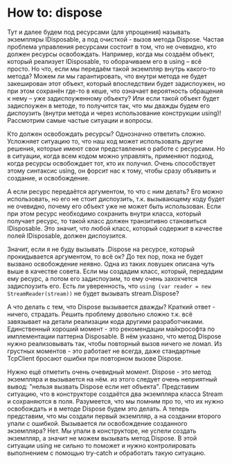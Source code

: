 # How to: dispose

Тут и далее будем под ресурсами (для упрощения) называть экземпляры IDisposable, а под очисткой - вызов метода Dispose.
Частая проблема управления ресурсами состоит в том, что не очевидно, кто должен ресурсы освобождать. Например, когда мы создаём объект, который реализует IDisposable, то оборачиваем его в using – всё просто. Но что, если мы передаём такой экземпляр внутрь какого-то метода? Можем ли мы гарантировать, что внутри метода не будет закеширован этот объект, который впоследствии будет задиспоужен, но при этом сохранён где-то в кеше, что означает вероятность обращения к нему – уже задиспоуженному объекту? Или если такой объект будет задиспоужен в методе, то получится так, что мы дважды будем его диспоузить (внутри метода и через использование конструкции using)! Рассмотрим самые частые ситуации и вопросы.

Кто должен освобождать ресурсы? Однозначно ответить сложно. Усложняет ситуацию то, что наш код может использовать другие решения, которые имеют свои представления о работе с ресурсами. Но в ситуации, когда всем кодом можно управлять, применяют подход, когда ресурсы освобождает тот, кто их получил. Очень способствует этому синтаксис using, он форсит нас к тому, чтобы сразу объявить и создание, и освобождение.

А если ресурс передаётся аргументом, то что с ним делать? Его можно использовать, но его не стоит диспоузить, т.к. вызывающему коду будет не очевидно, почему его объект уже не может быть использован. Если при этом ресурс необходимо сохранить внутри класса, который получает ресурс, то такой класс должен транзитивно становиться IDisposable. Это значит, что любой класс, который содержит в качестве полей IDisposable, должен диспоузится.

Значит, если я не буду вызывать .Dispose на ресурсе, который прокидывается аргументом, то всё ок? До тех пор, пока не будет вызвано освобождение неявно. Одна из таких ловушек описана чуть выше в качестве совета. Если мы создадим класс, который, передадим ему ресурс, а потом его задиспоузим, то ему очень захохчется задиспоузить его. Есть ли уверенность, что `using (var reader = new StreamReader(stream))` не будет вызывать stream.Dispose?

А что делать с тем, что Dispose вызывается дважды? Краткий ответ - ничего, страдать. Решить проблему довольно сложно т.к. всё завязывает на детали реализации кода другими разработчиками. Единственный хороший момент - это рекомендации майкрософта по имплементации паттерна Disposable. В нём указано, что метод Dispose нужно реализовывать так, чтобы повторный вызов ничего не ломал. Из грустных моментов - это работает не всегда, даже стандартные TcpClient бросают ошибки при повторном вызове Dispose.

Нужно ещё отметить очень очевидный момент. Dispose - это метод экземпляра и вызывается на нём. из этого следует очень неприятный вывод: "нельзя вызвать Dispose если нет объекта". Представим ситуацию, что в конструкторе создаётся два экземпляра класса Stream и сохраняются в поля. Разумеется, что мы помним про то, что их нужно освобождать и в методе Dispose будем это делать. А теперь представим, что мы создали первый экземпляр, а на создании второго упали с ошибкой. Вызывается ли освобождение созданного экземпляра? Нет. Мы упали в конструкторе, не успели создать экземпляр, а значит не можем вызывать метод Dispose. В этой ситуации using не сильно то поможет и нужно контролировать выполнением с помощью try-catch и обработать такую ситуацию.